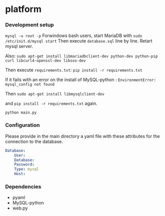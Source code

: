 # platform

### Development setup

`mysql -u root -p`
Forwindows bash users, start MariaDB with `sudo /etc/init.d/mysql start`
Then execute `database.sql` line by line.
Retart mysql server.

Also: `sudo apt-get install libmariadbclient-dev python-dev python-pip curl libcurl4-openssl-dev libsox-dev`

Then execute `requirements.txt`:
`pip install -r requirements.txt`

If it fails with an error on the install of MySQL-python : `EnvironmentError: mysql_config not found`

Then `sudo apt-get install libmysqlclient-dev`

and `pip install -r requirements.txt` again.

`python main.py`


### Configuration
Please provide in the main directory a yaml file with these attributes for the connection to the database.
```yaml
Database:
    User: 
    Database: 
    Password: 
    Type: mysql 
    Host:
```

### Dependencies
* pyaml
* MySQL-python
* web.py
